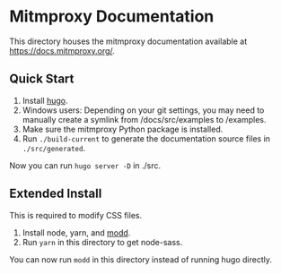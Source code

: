 # Mitmproxy Documentation

This directory houses the mitmproxy documentation available at <https://docs.mitmproxy.org/>.

## Quick Start

 1. Install [hugo](https://gohugo.io/).
 2. Windows users: Depending on your git settings, you may need to manually create a symlink from 
 /docs/src/examples to /examples.
 3. Make sure the mitmproxy Python package is installed.
 4. Run `./build-current` to generate the documentation source files in `./src/generated`.

Now you can run `hugo server -D` in ./src.


## Extended Install

This is required to modify CSS files.

 1. Install node, yarn, and [modd](https://github.com/cortesi/modd).
 2. Run `yarn` in this directory to get node-sass.

You can now run `modd` in this directory instead of running hugo directly.

